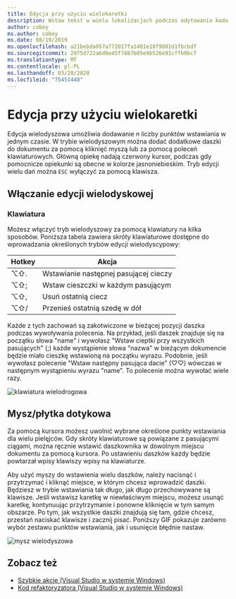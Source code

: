 ```yaml
---
title: Edycja przy użyciu wielokaretki
description: Wstaw tekst w wielu lokalizacjach podczas edytowania kodu w programie Visual Studio dla komputerów Mac.
author: cobey
ms.author: cobey
ms.date: 08/19/2019
ms.openlocfilehash: a21bebda057a772017fa1481e18f9801d1fbcbdf
ms.sourcegitcommit: 2975d722a6d6e45f7887b05e9b526e91cffb0bcf
ms.translationtype: MT
ms.contentlocale: pl-PL
ms.lasthandoff: 03/20/2020
ms.locfileid: "75451448"
---
```

# <a name="multi-caret-editing"></a>Edycja przy użyciu wielokaretki

Edycja wielodyszowa umożliwia dodawanie _n_ liczby punktów wstawiania w jednym czasie. W trybie wielodyszowym można dodać dodatkowe daszki do dokumentu za pomocą kliknięć myszą lub za pomocą poleceń klawiaturowych. Główną opiekę nadają czerwony kursor, podczas gdy pomocnicze opiekunki są obecne w kolorze jasnoniebieskim. Tryb edycji wielu dań można `ESC` wyłączyć za pomocą klawisza.

## <a name="enabling-multi-caret-editing"></a>Włączanie edycji wielodyskowej

### <a name="keyboard"></a>Klawiatura

Możesz włączyć tryb wielodyszowy za pomocą klawiatury na kilka sposobów. Poniższa tabela zawiera skróty klawiaturowe dostępne do wprowadzania określonych trybów edycji wielodyscypowy:

| Hotkey  | Akcja                        | 
|---------| ------------------------------|
|  ⌥⇧.   | Wstawianie następnej pasującej cieczy    | 
|  ⌥⇧;   | Wstaw cieszczki w każdym pasującym | 
|  ⌥⇧,   | Usuń ostatnią ciecz             | 
|  ⌥⇧/   | Przenieś ostatnią szedę w dół          | 

Każde z tych zachowań są zakotwiczone w bieżącej pozycji daszka podczas wywoływania polecenia. Na przykład, jeśli daszek znajduje się na początku słowa "name" i wywołasz "Wstaw cieptki przy wszystkich pasujących" (;) każde wystąpienie słowa "nazwa" w bieżącym dokumencie będzie miało cieszkę wstawioną na początku wyrazu. Podobnie, jeśli wywołasz polecenie "Wstaw następny pasująca dacie" (♡♡) wówczas w następnym wystąpieniu wyrazu "name". To polecenie można wywołać wiele razy.

![klawiatura wielodrogowa](media/multi-caret-keyboard.gif)

## <a name="mousetouchpad"></a>Mysz/płytka dotykowa

Za pomocą kursora możesz uwolnić wybrane określone punkty wstawiania dla wielu pielęjców. Gdy skróty klawiaturowe są powiązane z pasującymi ciągami, można ręcznie wstawić daszkownika w dowolnym miejscu dokumentu za pomocą kursora. Po ustawieniu daszków każdy będzie powtarzał wpisy klawiszy wpisy na klawiaturze.

Aby użyć myszy do wstawienia wielu daszków, należy nacisnąć i przytrzymać i kliknąć miejsce, w którym chcesz wprowadzić daszki. Będziesz w trybie wstawiania tak długo, jak długo przechowywane są klawisze. Jeśli wstawisz karetkę w niewłaściwym miejscu, możesz usunąć karetkę, kontynuując przytrzymanie i ponowne kliknięcie w tym samym obszarze. Po tym, jak wszystkie daszki znajdują się tam, gdzie chcesz, przestań naciskać klawisze i zacznij pisać. Poniższy GIF pokazuje zarówno wybór zestawu punktów wstawiania, jak i usunięcie błędnie nastaw.

![mysz wielodyszowa](media/multi-caret-mouse.gif)

## <a name="see-also"></a>Zobacz też

- [Szybkie akcje (Visual Studio w systemie Windows)](/visualstudio/ide/quick-actions)
- [Kod refaktoryzatora (Visual Studio w systemie Windows)](/visualstudio/ide/refactoring-in-visual-studio)
